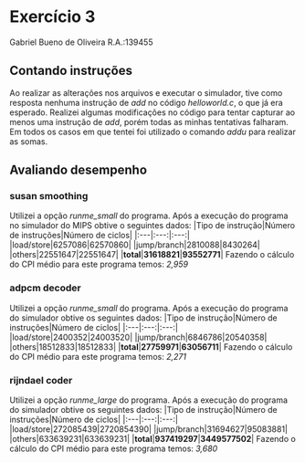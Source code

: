 # Exercício 3 
Gabriel Bueno de Oliveira	R.A.:139455
## Contando instruções
Ao realizar as alterações nos arquivos e executar o simulador, tive como  resposta nenhuma instrução de *add* no código *helloworld.c*, o que já era esperado.  Realizei algumas modificações no código para tentar capturar ao  menos uma instrução de *add*, porém todas as minhas tentativas falharam. Em todos os casos em que tentei foi utilizado o comando *addu* para realizar as somas.
## Avaliando desempenho
### susan smoothing
Utilizei a opção *runme_small* do programa. Após a execução do programa no simulador do MIPS obtive o seguintes dados:
|Tipo de instrução|Número de instruções|Número de ciclos|
|:---|:---:|:---:|
|load/store|6257086|62570860| 
|jump/branch|2810088|8430264| 
|others|22551647|22551647|
|**total**|**31618821**|**93552771**|
Fazendo o cálculo do CPI médio para este programa temos: *2,959*

###  adpcm decoder	
Utilizei a opção *runme_small* do programa. Após a execução do programa do simulador obtive os seguintes dados:
|Tipo de instrução|Número de instruções|Número de ciclos|
|:---|:---:|:---:|
|load/store|2400352|24003520| 
|jump/branch|6846786|20540358| 
|others|18512833|18512833|
|**total**|**27759971**|**63056711**|
Fazendo o cálculo do CPI médio para este programa temos: *2,271*
### rijndael coder
Utilizei a opção *runme_large* do programa. Após a execução do programa do simulador obtive os seguintes dados:
|Tipo de instrução|Número de instruções|Número de ciclos|
|:---|:---:|:---:|
|load/store|272085439|2720854390| 
|jump/branch|31694627|95083881| 
|others|633639231|633639231|
|**total**|**937419297**|**3449577502**|
Fazendo o cálculo do CPI médio para este programa temos: *3,680*
